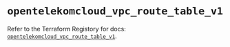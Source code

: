 # `opentelekomcloud_vpc_route_table_v1`

Refer to the Terraform Registory for docs: [`opentelekomcloud_vpc_route_table_v1`](https://registry.terraform.io/providers/opentelekomcloud/opentelekomcloud/1.35.12/docs/resources/vpc_route_table_v1).
